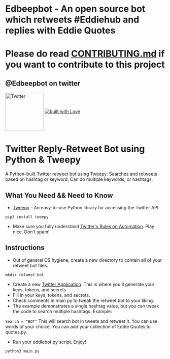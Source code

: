 # Edbeepbot - An open source bot which retweets #Eddiehub and replies with Eddie Quotes
# Please do read [CONTRIBUTING.md](https://github.com/kcoder63/Edbeepbot/blob/main/CONTRIBUTING.md) if you want to contribute to this project
## @Edbeepbot on twitter
<a href="https://twitter.com/Edbeepbot" target="_blank"><img src="https://cdn2.iconfinder.com/data/icons/social-media-2199/64/social_media_isometric_6-twitter-512.png" height="120px" width="120px" alt="Twitter" align="center"></a>
<a href="https://github.com/kcoder63/"><img src="http://ForTheBadge.com/images/badges/built-with-love.svg" alt="built with Love"></a><br>
# Twitter Reply-Retweet Bot using Python & Tweepy
A Python-built Twitter retweet bot using Tweepy. Searches and retweets based on hashtag or keyword. Can do multiple keywords, or hashtags.

What You Need && Need to Know
----------

* [Tweepy](http://www.tweepy.org/) - An easy-to-use Python library for accessing the Twitter API.

`pip3 install tweepy`

* Make sure you fully understand [Twitter's Rules on Automation](https://support.twitter.com/articles/76915). Play nice. Don't spam! 

Instructions
----------

* Out of general OS hygiene, create a new directory to contain all of your retweet bot files.

`mkdir retweet-bot`

* Create a new [Twitter Application](https://apps.twitter.com/app/new). This is where you'll generate your keys, tokens, and secrets.
* Fill in your keys, tokens, and secrets.
* Check comments in main.py to tweak the retweet bot to your liking.
* The example demonstrates a single hashtag value, but you can tweak the code to search multiple hashtags. Example:

 `Search = "BOT"` This will search bot in tweets and retweet it. You can use words of your choice.
 You can add your collection of Eddie Quotes to quotes.py.
* Run your eddiebot.py script. Enjoy! 

`python3 main.py`

